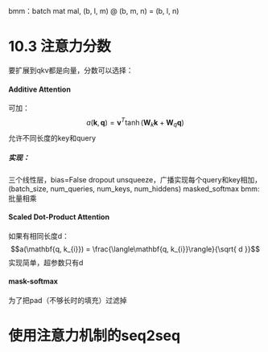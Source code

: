 bmm：batch mat mal, (b, l, m) @ (b, m, n) = (b, l, n)

# 10.3 注意力分数
要扩展到qkv都是向量，分数可以选择：
#### Additive Attention
可加：
$$a(\mathbf{k}, \mathbf{q})= \mathbf{v}^T\mathrm{\tanh}(\mathbf{W}_{k}\mathbf{k}+\mathbf{W}_{q}\mathbf{q})$$
允许不同长度的key和query
##### 实现：
三个线性层，bias=False
dropout
unsqueeze，广播实现每个query和key相加，(batch_size, num_queries, num_keys, num_hiddens)
masked_softmax
bmm: 批量相乘
#### Scaled Dot-Product Attention
如果有相同长度d：
$$a(\mathbf{q, k_{i}}) = \frac{\langle\mathbf{q, k_{i}}\rangle}{\sqrt{ d }}$$
实现简单，超参数只有d
#### mask-softmax
为了把pad（不够长时的填充）过滤掉

# 使用注意力机制的seq2seq
